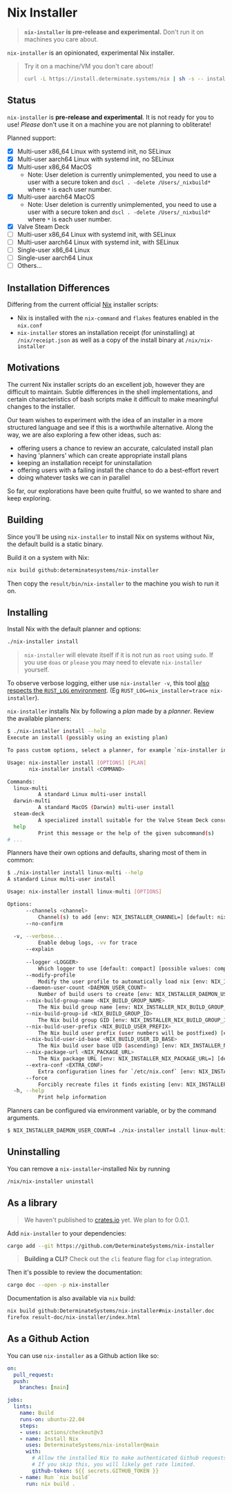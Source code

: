# Nix Installer

> **`nix-installer` is pre-release and experimental.** Don't run it on machines you care about.

`nix-installer` is an opinionated, experimental Nix installer.

> Try it on a machine/VM you don't care about!
>
> ```bash
> curl -L https://install.determinate.systems/nix | sh -s -- install
> ```

## Status

`nix-installer` is **pre-release and experimental**. It is not ready for you to use! *Please* don't use it on a machine you are not planning to obliterate!

Planned support:

* [x] Multi-user x86_64 Linux with systemd init, no SELinux
* [x] Multi-user aarch64 Linux with systemd init, no SELinux
* [x] Multi-user x86_64 MacOS
    + Note: User deletion is currently unimplemented, you need to use a user with a secure token and `dscl . -delete /Users/_nixbuild*` where `*` is each user number.
* [x] Multi-user aarch64 MacOS
    + Note: User deletion is currently unimplemented, you need to use a user with a secure token and `dscl . -delete /Users/_nixbuild*` where `*` is each user number.
* [x] Valve Steam Deck
* [ ] Multi-user x86_64 Linux with systemd init, with SELinux
* [ ] Multi-user aarch64 Linux with systemd init, with SELinux
* [ ] Single-user x86_64 Linux
* [ ] Single-user aarch64 Linux
* [ ] Others...

## Installation Differences

Differing from the current official [Nix](https://github.com/NixOS/nix) installer scripts:

* Nix is installed with the `nix-command` and `flakes` features enabled in the `nix.conf`
* `nix-installer` stores an installation receipt (for uninstalling) at `/nix/receipt.json` as well as a copy of the install binary at `/nix/nix-installer`

## Motivations

The current Nix installer scripts do an excellent job, however they are difficult to maintain. Subtle differences in the shell implementations, and certain characteristics of bash scripts make it difficult to make meaningful changes to the installer.

Our team wishes to experiment with the idea of an installer in a more structured language and see if this is a worthwhile alternative. Along the way, we are also exploring a few other ideas, such as:

* offering users a chance to review an accurate, calculated install plan
* having 'planners' which can create appropriate install plans
* keeping an installation receipt for uninstallation
* offering users with a failing install the chance to do a best-effort revert
* doing whatever tasks we can in parallel

So far, our explorations have been quite fruitful, so we wanted to share and keep exploring.

## Building

Since you'll be using `nix-installer` to install Nix on systems without Nix, the default build is a static binary.

Build it on a system with Nix:

```bash
nix build github:determinatesystems/nix-installer
```

Then copy the `result/bin/nix-installer` to the machine you wish to run it on.

## Installing

Install Nix with the default planner and options:

```bash
./nix-installer install
```

> `nix-installer` will elevate itself if it is not run as `root` using `sudo`. If you use `doas` or `please` you may need to elevate `nix-installer` yourself.

To observe verbose logging, either use `nix-installer -v`, this tool [also respects the `RUST_LOG` environment](https://docs.rs/tracing-subscriber/latest/tracing_subscriber/filter/struct.EnvFilter.html#directives). (Eg `RUST_LOG=nix_installer=trace nix-installer`).

`nix-installer` installs Nix by following a *plan* made by a *planner*. Review the available planners:

```bash
$ ./nix-installer install --help
Execute an install (possibly using an existing plan)

To pass custom options, select a planner, for example `nix-installer install linux-multi --help`

Usage: nix-installer install [OPTIONS] [PLAN]
       nix-installer install <COMMAND>

Commands:
  linux-multi
          A standard Linux multi-user install
  darwin-multi
          A standard MacOS (Darwin) multi-user install
  steam-deck
          A specialized install suitable for the Valve Steam Deck console
  help
          Print this message or the help of the given subcommand(s)
# ...
```

Planners have their own options and defaults, sharing most of them in common:

```bash
$ ./nix-installer install linux-multi --help
A standard Linux multi-user install

Usage: nix-installer install linux-multi [OPTIONS]

Options:
      --channels <channel>
          Channel(s) to add [env: NIX_INSTALLER_CHANNEL=] [default: nixpkgs=https://nixos.org/channels/nixpkgs-unstable]
      --no-confirm
          
  -v, --verbose...
          Enable debug logs, -vv for trace
      --explain
          
      --logger <LOGGER>
          Which logger to use [default: compact] [possible values: compact, full, pretty, json]
      --modify-profile
          Modify the user profile to automatically load nix [env: NIX_INSTALLER_NO_MODIFY_PROFILE=]
      --daemon-user-count <DAEMON_USER_COUNT>
          Number of build users to create [env: NIX_INSTALLER_DAEMON_USER_COUNT=] [default: 32]
      --nix-build-group-name <NIX_BUILD_GROUP_NAME>
          The Nix build group name [env: NIX_INSTALLER_NIX_BUILD_GROUP_NAME=] [default: nixbld]
      --nix-build-group-id <NIX_BUILD_GROUP_ID>
          The Nix build group GID [env: NIX_INSTALLER_NIX_BUILD_GROUP_ID=] [default: 3000]
      --nix-build-user-prefix <NIX_BUILD_USER_PREFIX>
          The Nix build user prefix (user numbers will be postfixed) [env: NIX_INSTALLER_NIX_BUILD_USER_PREFIX=] [default: nixbld]
      --nix-build-user-id-base <NIX_BUILD_USER_ID_BASE>
          The Nix build user base UID (ascending) [env: NIX_INSTALLER_NIX_BUILD_USER_ID_BASE=] [default: 3000]
      --nix-package-url <NIX_PACKAGE_URL>
          The Nix package URL [env: NIX_INSTALLER_NIX_PACKAGE_URL=] [default: https://releases.nixos.org/nix/nix-2.12.0/nix-2.12.0-x86_64-linux.tar.xz]
      --extra-conf <EXTRA_CONF>
          Extra configuration lines for `/etc/nix.conf` [env: NIX_INSTALLER_EXTRA_CONF=]
      --force
          Forcibly recreate files it finds existing [env: NIX_INSTALLER_FORCE=]
  -h, --help
          Print help information
```

Planners can be configured via environment variable, or by the command arguments.

```bash
$ NIX_INSTALLER_DAEMON_USER_COUNT=4 ./nix-installer install linux-multi --nix-build-user-id-base 4000 --help
```

## Uninstalling

You can remove a `nix-installer`-installed Nix by running

```bash
/nix/nix-installer uninstall
```

## As a library

> We haven't published to [crates.io](https://crates.io/) yet. We plan to for 0.0.1.

Add `nix-installer` to your dependencies:

```bash
cargo add --git https://github.com/DeterminateSystems/nix-installer
```

> **Building a CLI?** Check out the `cli` feature flag for `clap` integration.

Then it's possible to review the documentation:

```bash
cargo doc --open -p nix-installer
```

Documentation is also available via `nix` build:

```bash
nix build github:DeterminateSystems/nix-installer#nix-installer.doc
firefox result-doc/nix-installer/index.html
```

## As a Github Action

You can use `nix-installer` as a Github action like so:

```yaml
on:
  pull_request:
  push:
    branches: [main]

jobs:
  lints:
    name: Build
    runs-on: ubuntu-22.04
    steps:
    - uses: actions/checkout@v3
    - name: Install Nix
      uses: DeterminateSystems/nix-installer@main
      with:
        # Allow the installed Nix to make authenticated Github requests.
        # If you skip this, you will likely get rate limited.
        github-token: ${{ secrets.GITHUB_TOKEN }}
    - name: Run `nix build`
      run: nix build .
```
